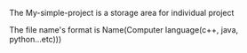 The My-simple-project is a storage area for individual project

The file name's format is Name(Computer language(c++, java, python...etc)))